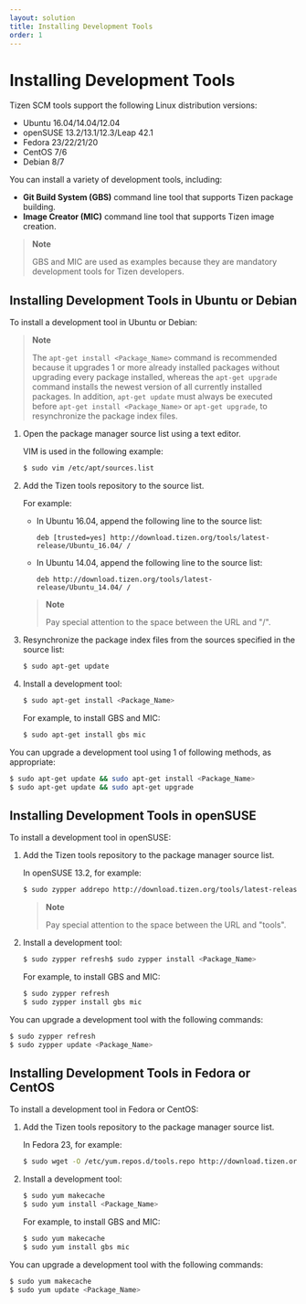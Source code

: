 ```yaml
---
layout: solution
title: Installing Development Tools
order: 1
---
```


# Installing Development Tools

Tizen SCM tools support the following Linux distribution versions:

- Ubuntu 16.04/14.04/12.04
- openSUSE 13.2/13.1/12.3/Leap 42.1
- Fedora 23/22/21/20
- CentOS 7/6
- Debian 8/7

You can install a variety of development tools, including:

- **Git Build System (GBS)** command line tool that supports Tizen package building.
- **Image Creator (MIC)** command line tool that supports Tizen image creation.

> **Note**
>
> GBS and MIC are used as examples because they are mandatory development tools for Tizen developers.

## Installing Development Tools in Ubuntu or Debian

To install a development tool in Ubuntu or Debian:

> **Note**
>
> The `apt-get install <Package_Name>` command is recommended because it upgrades 1 or more already installed packages without upgrading every package installed, whereas the `apt-get upgrade` command installs the newest version of all currently installed packages. In addition, `apt-get update` must always be executed before `apt-get install <Package_Name>` or `apt-get upgrade`, to resynchronize the package index files.

1. Open the package manager source list using a text editor.

   VIM is used in the following example:

   ```bash
   $ sudo vim /etc/apt/sources.list
   ```

2. Add the Tizen tools repository to the source list.

   For example:

   - In Ubuntu 16.04, append the following line to the source list:

     ```
     deb [trusted=yes] http://download.tizen.org/tools/latest-release/Ubuntu_16.04/ /
     ```

   - In Ubuntu 14.04, append the following line to the source list:

     ```
     deb http://download.tizen.org/tools/latest-release/Ubuntu_14.04/ /
     ```

   > **Note**
   >
   > Pay special attention to the space between the URL and "/".

3. Resynchronize the package index files from the sources specified in the source list:

   ```bash
   $ sudo apt-get update
   ```

4. Install a development tool:

   ```bash
   $ sudo apt-get install <Package_Name>
   ```

   For example, to install GBS and MIC:

   ```bash
   $ sudo apt-get install gbs mic
   ```

You can upgrade a development tool using 1 of following methods, as appropriate:

```bash
$ sudo apt-get update && sudo apt-get install <Package_Name>
$ sudo apt-get update && sudo apt-get upgrade
```

## Installing Development Tools in openSUSE

To install a development tool in openSUSE:

1. Add the Tizen tools repository to the package manager source list.

   In openSUSE 13.2, for example:

   ```bash
   $ sudo zypper addrepo http://download.tizen.org/tools/latest-release/openSUSE_13.2/ tools
   ```

   > **Note**
   >
   > Pay special attention to the space between the URL and "tools".

2. Install a development tool:

   ```bash
   $ sudo zypper refresh$ sudo zypper install <Package_Name>
   ```

   For example, to install GBS and MIC:

   ```bash
   $ sudo zypper refresh
   $ sudo zypper install gbs mic
   ```

You can upgrade a development tool with the following commands:

```bash
$ sudo zypper refresh
$ sudo zypper update <Package_Name>
```

## Installing Development Tools in Fedora or CentOS

To install a development tool in Fedora or CentOS:

1. Add the Tizen tools repository to the package manager source list.

   In Fedora 23, for example:

   ```bash
   $ sudo wget -O /etc/yum.repos.d/tools.repo http://download.tizen.org/tools/latest-release/Fedora_23/tools.repo
   ```

2. Install a development tool:

   ```bash
   $ sudo yum makecache
   $ sudo yum install <Package_Name>
   ```

   For example, to install GBS and MIC:

   ```bash
   $ sudo yum makecache
   $ sudo yum install gbs mic
   ```

You can upgrade a development tool with the following commands:

```bash
$ sudo yum makecache
$ sudo yum update <Package_Name>
```

